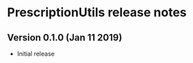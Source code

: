 PrescriptionUtils release notes
=========================

Version 0.1.0 (Jan 11 2019)
-------------------------

* Initial release
